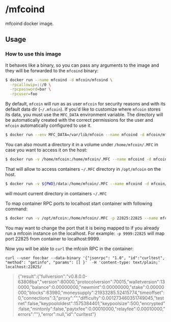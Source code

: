 # /mfcoind

mfcoind docker image.

## Usage
### How to use this image

It behaves like a binary, so you can pass any arguments to the image and they will be forwarded to the `mfcoind` binary:

```sh
$ docker run --name mfcoind -d mfcoin/mfcoind \
  -rpcallowip=::/0 \
  -rpcpassword=bar \
  -rpcuser=foo
```

By default, `mfcoin` will run as as user `mfcoin` for security reasons and with its default data dir (`~/.mfcoin`). If you'd like to customize where `mfcoin` stores its data, you must use the `MFC_DATA` environment variable. The directory will be automatically created with the correct permissions for the user and `mfcoin` automatically configured to use it.

```sh
$ docker run --env MFC_DATA=/var/lib/mfcoin --name mfcoind -d mfcoin/mfcoind
```

You can also mount a directory it in a volume under `/home/mfcoin/.MFC` in case you want to access it on the host:

```sh
$ docker run -v /home/mfcoin:/home/mfcoin/.MFC --name mfcoind -d mfcoin/mfcoind
```
That will allow to access containers `~/.MFC` directory in `/opt/mfcoin` on the host.

```sh
$ docker run -v ${PWD}/data:/home/mfcoin/.MFC --name mfcoind -d mfcoin/mfcoind
```
will mount current directory in containers `~/.MFC`

To map container RPC ports to localhost start container with following command:

```sh
$ docker run -v /opt/mfcoin:/home/mfcoin/.MFC -p 22825:22825 --name mfcoind -d mfcoin/mfcoind -rpcallowip=::/0
```
You may want to change the port that it is being mapped to if you already run a mfcoin instance on the localhost.
For example: `-p 9999:22825` will map port 22825 from container to localhost:9999.

Now you will be able to `curl` the mfcoin RPC in the container:

`curl --user foo:bar --data-binary '{"jsonrpc": "1.0", "id":"curltest", "method": "getinfo", "params": [] }'  -H 'content-type: text/plain;' localhost:22825/`

> {"result":{"fullversion":"v0.8.0.0-63808ba","version":80000,"protocolversion":70015,"walletversion":130000,"balance":0.00000000,"newmint":0.00000000,"stake":0.00000000,"blocks":63980,"moneysupply":21933285.52415774,"timeoffset":0,"connections":3,"proxy":"","difficulty":0.001273460351749045,"testnet":false,"keypoololdest":1575384401,"keypoolsize":500,"encrypted":false,"mintonly":false,"paytxfee":0.00010000,"relayfee":0.00010000,"errors":""},"error":null,"id":"curltest"}
